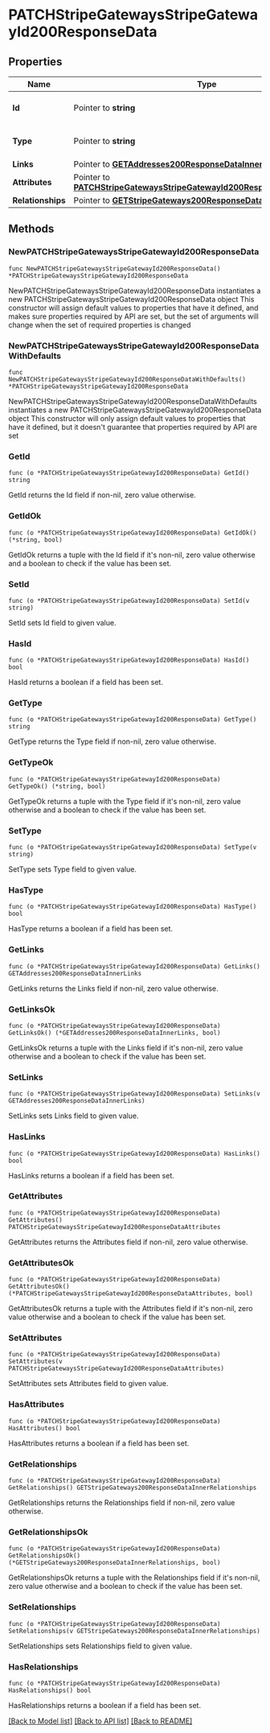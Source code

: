 # PATCHStripeGatewaysStripeGatewayId200ResponseData

## Properties

Name | Type | Description | Notes
------------ | ------------- | ------------- | -------------
**Id** | Pointer to **string** | The resource&#39;s id | [optional] 
**Type** | Pointer to **string** | The resource&#39;s type | [optional] 
**Links** | Pointer to [**GETAddresses200ResponseDataInnerLinks**](GETAddresses200ResponseDataInnerLinks.md) |  | [optional] 
**Attributes** | Pointer to [**PATCHStripeGatewaysStripeGatewayId200ResponseDataAttributes**](PATCHStripeGatewaysStripeGatewayId200ResponseDataAttributes.md) |  | [optional] 
**Relationships** | Pointer to [**GETStripeGateways200ResponseDataInnerRelationships**](GETStripeGateways200ResponseDataInnerRelationships.md) |  | [optional] 

## Methods

### NewPATCHStripeGatewaysStripeGatewayId200ResponseData

`func NewPATCHStripeGatewaysStripeGatewayId200ResponseData() *PATCHStripeGatewaysStripeGatewayId200ResponseData`

NewPATCHStripeGatewaysStripeGatewayId200ResponseData instantiates a new PATCHStripeGatewaysStripeGatewayId200ResponseData object
This constructor will assign default values to properties that have it defined,
and makes sure properties required by API are set, but the set of arguments
will change when the set of required properties is changed

### NewPATCHStripeGatewaysStripeGatewayId200ResponseDataWithDefaults

`func NewPATCHStripeGatewaysStripeGatewayId200ResponseDataWithDefaults() *PATCHStripeGatewaysStripeGatewayId200ResponseData`

NewPATCHStripeGatewaysStripeGatewayId200ResponseDataWithDefaults instantiates a new PATCHStripeGatewaysStripeGatewayId200ResponseData object
This constructor will only assign default values to properties that have it defined,
but it doesn't guarantee that properties required by API are set

### GetId

`func (o *PATCHStripeGatewaysStripeGatewayId200ResponseData) GetId() string`

GetId returns the Id field if non-nil, zero value otherwise.

### GetIdOk

`func (o *PATCHStripeGatewaysStripeGatewayId200ResponseData) GetIdOk() (*string, bool)`

GetIdOk returns a tuple with the Id field if it's non-nil, zero value otherwise
and a boolean to check if the value has been set.

### SetId

`func (o *PATCHStripeGatewaysStripeGatewayId200ResponseData) SetId(v string)`

SetId sets Id field to given value.

### HasId

`func (o *PATCHStripeGatewaysStripeGatewayId200ResponseData) HasId() bool`

HasId returns a boolean if a field has been set.

### GetType

`func (o *PATCHStripeGatewaysStripeGatewayId200ResponseData) GetType() string`

GetType returns the Type field if non-nil, zero value otherwise.

### GetTypeOk

`func (o *PATCHStripeGatewaysStripeGatewayId200ResponseData) GetTypeOk() (*string, bool)`

GetTypeOk returns a tuple with the Type field if it's non-nil, zero value otherwise
and a boolean to check if the value has been set.

### SetType

`func (o *PATCHStripeGatewaysStripeGatewayId200ResponseData) SetType(v string)`

SetType sets Type field to given value.

### HasType

`func (o *PATCHStripeGatewaysStripeGatewayId200ResponseData) HasType() bool`

HasType returns a boolean if a field has been set.

### GetLinks

`func (o *PATCHStripeGatewaysStripeGatewayId200ResponseData) GetLinks() GETAddresses200ResponseDataInnerLinks`

GetLinks returns the Links field if non-nil, zero value otherwise.

### GetLinksOk

`func (o *PATCHStripeGatewaysStripeGatewayId200ResponseData) GetLinksOk() (*GETAddresses200ResponseDataInnerLinks, bool)`

GetLinksOk returns a tuple with the Links field if it's non-nil, zero value otherwise
and a boolean to check if the value has been set.

### SetLinks

`func (o *PATCHStripeGatewaysStripeGatewayId200ResponseData) SetLinks(v GETAddresses200ResponseDataInnerLinks)`

SetLinks sets Links field to given value.

### HasLinks

`func (o *PATCHStripeGatewaysStripeGatewayId200ResponseData) HasLinks() bool`

HasLinks returns a boolean if a field has been set.

### GetAttributes

`func (o *PATCHStripeGatewaysStripeGatewayId200ResponseData) GetAttributes() PATCHStripeGatewaysStripeGatewayId200ResponseDataAttributes`

GetAttributes returns the Attributes field if non-nil, zero value otherwise.

### GetAttributesOk

`func (o *PATCHStripeGatewaysStripeGatewayId200ResponseData) GetAttributesOk() (*PATCHStripeGatewaysStripeGatewayId200ResponseDataAttributes, bool)`

GetAttributesOk returns a tuple with the Attributes field if it's non-nil, zero value otherwise
and a boolean to check if the value has been set.

### SetAttributes

`func (o *PATCHStripeGatewaysStripeGatewayId200ResponseData) SetAttributes(v PATCHStripeGatewaysStripeGatewayId200ResponseDataAttributes)`

SetAttributes sets Attributes field to given value.

### HasAttributes

`func (o *PATCHStripeGatewaysStripeGatewayId200ResponseData) HasAttributes() bool`

HasAttributes returns a boolean if a field has been set.

### GetRelationships

`func (o *PATCHStripeGatewaysStripeGatewayId200ResponseData) GetRelationships() GETStripeGateways200ResponseDataInnerRelationships`

GetRelationships returns the Relationships field if non-nil, zero value otherwise.

### GetRelationshipsOk

`func (o *PATCHStripeGatewaysStripeGatewayId200ResponseData) GetRelationshipsOk() (*GETStripeGateways200ResponseDataInnerRelationships, bool)`

GetRelationshipsOk returns a tuple with the Relationships field if it's non-nil, zero value otherwise
and a boolean to check if the value has been set.

### SetRelationships

`func (o *PATCHStripeGatewaysStripeGatewayId200ResponseData) SetRelationships(v GETStripeGateways200ResponseDataInnerRelationships)`

SetRelationships sets Relationships field to given value.

### HasRelationships

`func (o *PATCHStripeGatewaysStripeGatewayId200ResponseData) HasRelationships() bool`

HasRelationships returns a boolean if a field has been set.


[[Back to Model list]](../README.md#documentation-for-models) [[Back to API list]](../README.md#documentation-for-api-endpoints) [[Back to README]](../README.md)


